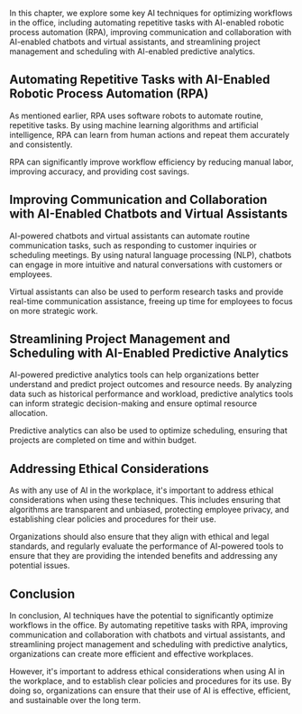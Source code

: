 
In this chapter, we explore some key AI techniques for optimizing workflows in the office, including automating repetitive tasks with AI-enabled robotic process automation (RPA), improving communication and collaboration with AI-enabled chatbots and virtual assistants, and streamlining project management and scheduling with AI-enabled predictive analytics.

Automating Repetitive Tasks with AI-Enabled Robotic Process Automation (RPA)
----------------------------------------------------------------------------

As mentioned earlier, RPA uses software robots to automate routine, repetitive tasks. By using machine learning algorithms and artificial intelligence, RPA can learn from human actions and repeat them accurately and consistently.

RPA can significantly improve workflow efficiency by reducing manual labor, improving accuracy, and providing cost savings.

Improving Communication and Collaboration with AI-Enabled Chatbots and Virtual Assistants
-----------------------------------------------------------------------------------------

AI-powered chatbots and virtual assistants can automate routine communication tasks, such as responding to customer inquiries or scheduling meetings. By using natural language processing (NLP), chatbots can engage in more intuitive and natural conversations with customers or employees.

Virtual assistants can also be used to perform research tasks and provide real-time communication assistance, freeing up time for employees to focus on more strategic work.

Streamlining Project Management and Scheduling with AI-Enabled Predictive Analytics
-----------------------------------------------------------------------------------

AI-powered predictive analytics tools can help organizations better understand and predict project outcomes and resource needs. By analyzing data such as historical performance and workload, predictive analytics tools can inform strategic decision-making and ensure optimal resource allocation.

Predictive analytics can also be used to optimize scheduling, ensuring that projects are completed on time and within budget.

Addressing Ethical Considerations
---------------------------------

As with any use of AI in the workplace, it's important to address ethical considerations when using these techniques. This includes ensuring that algorithms are transparent and unbiased, protecting employee privacy, and establishing clear policies and procedures for their use.

Organizations should also ensure that they align with ethical and legal standards, and regularly evaluate the performance of AI-powered tools to ensure that they are providing the intended benefits and addressing any potential issues.

Conclusion
----------

In conclusion, AI techniques have the potential to significantly optimize workflows in the office. By automating repetitive tasks with RPA, improving communication and collaboration with chatbots and virtual assistants, and streamlining project management and scheduling with predictive analytics, organizations can create more efficient and effective workplaces.

However, it's important to address ethical considerations when using AI in the workplace, and to establish clear policies and procedures for its use. By doing so, organizations can ensure that their use of AI is effective, efficient, and sustainable over the long term.
